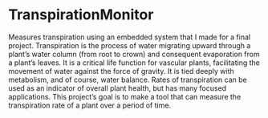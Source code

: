 # TranspirationMonitor
Measures transpiration using an embedded system that I made for a final project.
	Transpiration is the process of water migrating upward through a plant’s water column (from root to crown) and consequent evaporation from a plant’s leaves. It is a critical life function for vascular plants, facilitating the movement of water against the force of gravity. It is tied deeply with metabolism, and of course, water balance. Rates of transpiration can be used as an indicator of overall plant health, but has many focused applications. This project’s goal is to make a tool that can measure the transpiration rate of a plant over a period of time.
